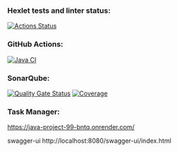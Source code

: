 ### Hexlet tests and linter status:
[![Actions Status](https://github.com/AMOrlovSev/java-project-99/actions/workflows/hexlet-check.yml/badge.svg)](https://github.com/AMOrlovSev/java-project-99/actions)

### GitHub Actions:
[![Java CI](https://github.com/AMOrlovSev/java-project-99/actions/workflows/JavaCI.yml/badge.svg)](https://github.com/AMOrlovSev/java-project-99/actions/workflows/JavaCI.yml)

### SonarQube:
[![Quality Gate Status](https://sonarcloud.io/api/project_badges/measure?project=AMOrlovSev_java-project-99&metric=alert_status)](https://sonarcloud.io/summary/new_code?id=AMOrlovSev_java-project-99)
[![Coverage](https://sonarcloud.io/api/project_badges/measure?project=AMOrlovSev_java-project-99&metric=coverage)](https://sonarcloud.io/summary/new_code?id=AMOrlovSev_java-project-99)

### Task Manager:
https://java-project-99-bntq.onrender.com/

swagger-ui http://localhost:8080/swagger-ui/index.html